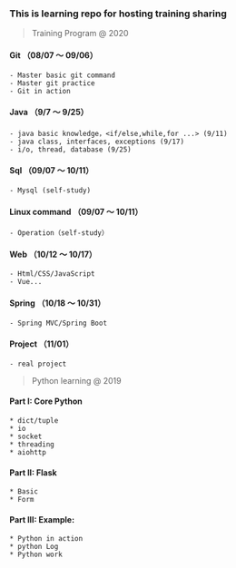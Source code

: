 ### This is learning repo for hosting training sharing

> Training Program @ 2020
  #### Git （08/07 ～ 09/06）
    - Master basic git command
    - Master git practice
    - Git in action

  #### Java （9/7 ～ 9/25）
    - java basic knowledge，<if/else,while,for ...> (9/11)
    - java class, interfaces, exceptions (9/17)
    - i/o, thread, database (9/25)

  #### Sql （09/07 ～ 10/11）
    - Mysql (self-study)
  
  #### Linux command （09/07 ～ 10/11）
    - Operation（self-study）


  #### Web （10/12 ～ 10/17）
    - Html/CSS/JavaScript
    - Vue...

  #### Spring （10/18 ～ 10/31）
    - Spring MVC/Spring Boot

  #### Project （11/01）
    - real project

> Python learning @ 2019
  #### Part I: Core Python
    * dict/tuple
    * io
    * socket
    * threading
    * aiohttp
  #### Part II: Flask
    * Basic
    * Form
  #### Part III: Example: 
    * Python in action
    * python Log
    * Python work
